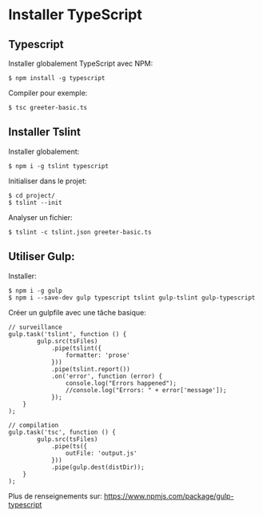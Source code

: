 # Installer TypeScript

## Typescript

Installer globalement TypeScript avec NPM:

    $ npm install -g typescript
    
Compiler pour exemple:

    $ tsc greeter-basic.ts

## Installer Tslint

Installer globalement:

    $ npm i -g tslint typescript

Initialiser dans le projet:

    $ cd project/
    $ tslint --init
    
Analyser un fichier:

    $ tslint -c tslint.json greeter-basic.ts 

## Utiliser Gulp:

Installer:

    $ npm i -g gulp  
    $ npm i --save-dev gulp typescript tslint gulp-tslint gulp-typescript

Créer un gulpfile avec une tâche basique:

    // surveillance
    gulp.task('tslint', function () {
            gulp.src(tsFiles)
                .pipe(tslint({
                    formatter: 'prose'
                }))
                .pipe(tslint.report())
                .on('error', function (error) {
                    console.log("Errors happened");
                    //console.log("Errors: " + error['message']);
                });
        }
    );
    
    // compilation
    gulp.task('tsc', function () {
            gulp.src(tsFiles) 
                .pipe(ts({
                    outFile: 'output.js'
                }))
                .pipe(gulp.dest(distDir));
        }
    );
    
Plus de renseignements sur: https://www.npmjs.com/package/gulp-typescript

